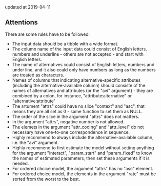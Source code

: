 updated at 2019-04-11 

## Attentions  
There are some rules have to be followed:  
* The input data should be a tibble with a wide format.
* The column name of the input data could consist of English letters, numbers and underline - others are not accepted - and start with English letters.
* The name of alternatives could consist of English letters, numbers and under line, and it also could only have numbers as long as the numbers are treated as characters.
* Names of columns that indicating alternative-specific attributes (including the alternative-available column) should consiste of the names of alternatives and attributes (or the "avi" argument) - they are combined by a colon, for instance, "attribute:alternative" or "alternative:attribute"
* The artument "attrs" could have no slice "context" and "asc", that means they are all set as 0 - same function to set them as NULL.
* The order of the slice in the argument "attrs" does not matters.
* In the argument "attrs", negative number is not allowed.
* The elemets in the argument "attr_coding" and "attr_level" do not necessary
have one-to-one correspondence in sequence.
* Highly recommend to always include the alternative-available column, i.e. the
"avi" argument.
* Highly recommend to first estimate the model without setting anything for the argument "interact", "param_start" and "param_fixed" to know the names of estimated parameters, then set these arguments if it is needed.
* For ordered choice model, the argument "attrs" has no "asc" element.
* For ordered choice model, the elements in the argument "rate" must be sorted from the worst to the best.
